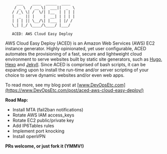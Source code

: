 ```
     ___    ____  _____  ____
    / _ \  / __ \|  ___||  _  \
   / /_\ \| /  \/| |__  | | | |
   |  _  || |    |  __| | | | |
   | | | || \__/\| |___ | |/ /
   \_| |_/ \____/\____/ |___/

   ACED: AWS Cloud Easy Deploy

```

AWS Cloud Easy Deploy (ACED) is an Amazon Web Services (AWS) EC2 instance generator. Highly opinionated, yet user configurable, ACED automates the provisioning of a fast, secure and lightweight cloud environment to serve websites built by static site generators, such as [Hugo](https://gohugo.io), [Hexo](https://hexo.io) and [Jekyll](https://jekyllrb.com). Since ACED is comprised of bash scripts, it can be expanding upon to install the run-time and/or server scripting of your choice to serve dynamic websites and/or even web apps.

To read more, see my blog post at [www.DevOpsEtc.com](https://www.DevOpsEtc.com/post/aced-aws-cloud-easy-deploy/)

**Road Map:**
- Install MTA (fail2ban notifications)
- Rotate AWS IAM access_keys
- Rotate EC2 public/private key
- Add IP6Tables rules
- Implement port knocking
- Install openVPN

**PRs welcome, or just fork it (YMMV!)**
